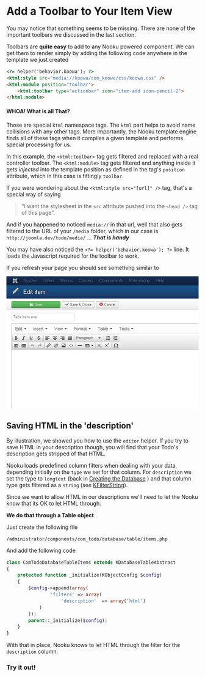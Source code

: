 # Add a Toolbar to Your Item View

You may notice that something seems to be missing. There are none of the important toolbars we discussed in the last section.

Toolbars are **quite easy** to add to any Nooku powered component. We can get them to render simply by adding the following
code anywhere in the template we just created

```html
<?= helper('behavior.koowa'); ?>
<ktml:style src="media://koowa/com_koowa/css/koowa.css" />
<ktml:module position="toolbar">
    <ktml:toolbar type="actionbar" icon="item-add icon-pencil-2">
</ktml:module>
```

#### WHOA! What is all That?

Those are special `ktml` namespace tags. The `ktml` part helps to avoid name collisions with any other tags. More importantly,
the Nooku template engine finds all of these tags when it compiles a given template and performs special processing for us.

In this example, the `<ktml:toolbar>` tag gets filtered and replaced with a real controller toolbar. The `<ktml:module>` tag gets filtered and
anything inside it gets *injected* into the template position as defined in the tag's `position` attribute, which in this case is fittingly `toolbar`.

If you were wondering about the `<ktml:style src="[url]" />` tag, that's a special way of saying

>"I want the stylesheet in the `src` attribute pushed into the `<head />` tag of this page".

And if you happened to noticed `media://` in that url, well that also gets filtered to the URL of your `/media`
folder, which in our case is `http://joomla.dev/todo/media/` ... _**That is handy**_

You may have also noticed the `<?= helper('behavior.koowa'); ?>` line. It loads the Javascript required for the toolbar
to work.

If you refresh your page you should see something similar to

![Todos Item With Toolbar](/resources/images/todotutorial/todo-form-with-toolbar.png)

## Saving HTML in the 'description'

By illustration, we showed you how to use the `editor` helper. If you try to save HTML in your description though, you will
 find that your Todo's description gets stripped of that HTML.

Nooku loads predefined column filters when dealing with your data, depending initially on the `type` we set for that column.
For `description` we set the type to `longtext` (back in [Creating the Database](creating-the-database.md) ) and that column
type gets filtered as a `string` (see [KFilterString](http://api.nooku.org/class-KFilterString.html)).

Since we want to allow HTML in our descriptions we'll need to let the Nooku know that its OK to let HTML through.

**We do that through a Table object**

Just create the following file

    /administrator/components/com_todo/database/table/items.php

And add the following code

```php
class ComTodoDatabaseTableItems extends KDatabaseTableAbstract
{
    protected function _initialize(KObjectConfig $config)
    {
        $config->append(array(
                'filters' => array(
                    'description'  => array('html')
            )
        ));
        parent::_initialize($config);
    }
}
```

With that in place, Nooku knows to let HTML through the filter for the `description` column.

### Try it out!